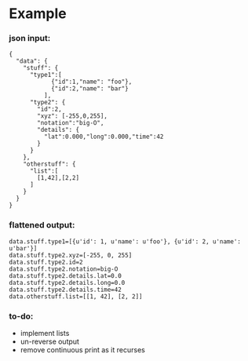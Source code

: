 # Example

### json input:
```
{
  "data": {
    "stuff": {
      "type1":[
            {"id":1,"name": "foo"},
            {"id":2,"name": "bar"}
          ],
      "type2": {
        "id":2,
        "xyz": [-255,0,255],
        "notation":"big-O",
        "details": {
          "lat":0.000,"long":0.000,"time":42
        }
      }
    },
    "otherstuff": {
      "list":[
        [1,42],[2,2]
      ]
    }
  }
}
```
### flattened output:
```
data.stuff.type1=[{u'id': 1, u'name': u'foo'}, {u'id': 2, u'name': u'bar'}]
data.stuff.type2.xyz=[-255, 0, 255]
data.stuff.type2.id=2
data.stuff.type2.notation=big-O
data.stuff.type2.details.lat=0.0
data.stuff.type2.details.long=0.0
data.stuff.type2.details.time=42
data.otherstuff.list=[[1, 42], [2, 2]]
```

### to-do:
- implement lists
- un-reverse output
- remove continuous print as it recurses

